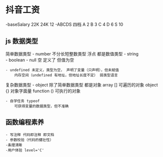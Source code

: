 # 抖音工资
  -baseSalary 22K 24K 12
  -ABCDS 四档
    A  2
    B  3
    C  4
    D  6
    S  10

## js 数据类型
  简单数据类型
    - number   不分长短整数类型 浮点 都是数值类型
    - string   
    - boolean
    - null 空 定义了 但值为空
     
    - undefined 未定义，类型为空， 声明了变量（只声明），但未赋值
        内存空间（undefined 有地址，但地址长度不定） 弱类型语言
  复杂数据类型
    - object
        除了简单数据类型 都是对象
        array [] 可遍历的对象
        object {} 对象字面量
        function () 可执行的对象
    
    - 自学任务 typeof
        可获得变量的数据类型，但不准确

## 函数编程素养
    - 写注释 代码即注释 即文档
    - 参数校验（代码的健壮性）
    -条理清晰
    -用户体验 level='C'
    
